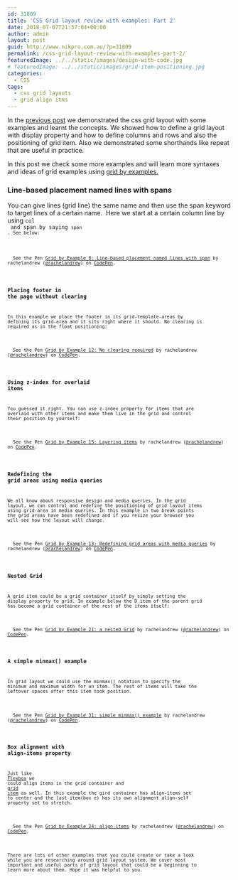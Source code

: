 ```yaml
---
id: 31809
title: 'CSS Grid layout review with examples: Part 2'
date: 2018-07-07T21:37:04+00:00
author: admin
layout: post
guid: http://www.nikpro.com.au/?p=31809
permalink: /css-grid-layout-review-with-examples-part-2/
featuredImage: ../../static/images/design-with-code.jpg
# featuredImage: ../../static/images/grid-item-positioning.jpg
categories:
  - CSS
tags:
  - css grid layouts
  - grid align itms
---
```

In the [previous post](http://www.nikpro.com.au/css-grid-layout-review-with-examples-part-1/) we demonstrated the css grid layout with some  examples and learnt the concepts. We showed how to define a grid layout with display property and how to define columns and rows and also the positioning of grid item. Also we demonstrated some shorthands like repeat that are useful in practice.

In this post we check some more examples and will learn more syntaxes and ideas of grid examples using <a href="https://gridbyexample.com/examples/" target="_blank" rel="noopener noreferrer">grid by examples.</a>

### Line-based placement named lines with spans

You can give lines (grid line) the same name and then use the span keyword to target lines of a certain name.  Here we start at a certain column line by using <code class="highlighter-rouge">col <line number> and span by saying <code class="highlighter-rouge">span <number of lines>. See below:

<p class="codepen" data-height="265" data-theme-id="0" data-slug-hash="oXKgeQ" data-default-tab="css,result" data-user="rachelandrew" data-embed-version="2" data-pen-title="Grid by Example 8: Line-based placement named lines with span">
  See the Pen <a href="https://codepen.io/rachelandrew/pen/oXKgeQ/">Grid by Example 8: Line-based placement named lines with span</a> by rachelandrew (<a href="https://codepen.io/rachelandrew">@rachelandrew</a>) on <a href="https://codepen.io">CodePen</a>.
</p>



### Placing footer in the page without clearing

In this example we place the footer in its grid-template-areas by defining its grid-area and it sits right where it should. No clearing is required as in the float positioning:

<p class="codepen" data-height="265" data-theme-id="0" data-slug-hash="GJVgOV" data-default-tab="css,result" data-user="rachelandrew" data-embed-version="2" data-pen-title="Grid by Example 12: No clearing required">
  See the Pen <a href="https://codepen.io/rachelandrew/pen/GJVgOV/">Grid by Example 12: No clearing required</a> by rachelandrew (<a href="https://codepen.io/rachelandrew">@rachelandrew</a>) on <a href="https://codepen.io">CodePen</a>.
</p>



### Using z-index for overlaid items

You guessed it right. You can use z-index property for items that are overlaid with other items and make them live in the grid and control their position by yourself:

<p class="codepen" data-height="265" data-theme-id="0" data-slug-hash="KpOwQW" data-default-tab="css,result" data-user="rachelandrew" data-embed-version="2" data-pen-title="Grid by Example 15: Layering items">
  See the Pen <a href="https://codepen.io/rachelandrew/pen/KpOwQW/">Grid by Example 15: Layering items</a> by rachelandrew (<a href="https://codepen.io/rachelandrew">@rachelandrew</a>) on <a href="https://codepen.io">CodePen</a>.
</p>



### Redefining the grid areas using media queries

We all know about responsive design and media queries. In the grid layout, we can control and redefine the positioning of grid layout items using grid-area in media queries. In this example in two break points the grid areas have been redefined and if you resize your browser you will see how the layout will change.

<p class="codepen" data-height="265" data-theme-id="0" data-slug-hash="waVBpK" data-default-tab="css,result" data-user="rachelandrew" data-embed-version="2" data-pen-title="Grid by Example 13: Redefining grid areas with media queries">
  See the Pen <a href="https://codepen.io/rachelandrew/pen/waVBpK/">Grid by Example 13: Redefining grid areas with media queries</a> by rachelandrew (<a href="https://codepen.io/rachelandrew">@rachelandrew</a>) on <a href="https://codepen.io">CodePen</a>.
</p>



### Nested Grid

A grid item could be a grid container itself by simply setting the display property to grid. In example below the D item of the parent grid has become a grid container of the rest of the items itself:

<p class="codepen" data-height="265" data-theme-id="0" data-slug-hash="NqQPBR" data-default-tab="css,result" data-user="rachelandrew" data-embed-version="2" data-pen-title="Grid by Example 21: a nested Grid">
  See the Pen <a href="https://codepen.io/rachelandrew/pen/NqQPBR/">Grid by Example 21: a nested Grid</a> by rachelandrew (<a href="https://codepen.io/rachelandrew">@rachelandrew</a>) on <a href="https://codepen.io">CodePen</a>.
</p>



### A simple minmax() example

In grid layout we could use the minmax() notation to specify the minimum and maximum width for an item. The rest of items will take the leftover spaces after this item took position.

<p class="codepen" data-height="265" data-theme-id="0" data-slug-hash="RRxPyk" data-default-tab="css" data-user="rachelandrew" data-embed-version="2" data-pen-title="Grid by Example 31: simple minmax() example">
  See the Pen <a href="https://codepen.io/rachelandrew/pen/RRxPyk/">Grid by Example 31: simple minmax() example</a> by rachelandrew (<a href="https://codepen.io/rachelandrew">@rachelandrew</a>) on <a href="https://codepen.io">CodePen</a>.
</p>



### Box alignment with align-items property

Just like <a href="http://www.nikpro.com.au/flexbox-explained-in-a-simple-way-with-examples-part-1/" target="_blank" rel="noopener noreferrer">Flexbox</a> we could align items in the grid container and <a href="http://www.nikpro.com.au/flexbox-explained-in-a-simple-way-with-examples-part-2/" target="_blank" rel="noopener noreferrer">grid item</a> as well. In this example the gird container has align-items set to center and the last item(box e) has its own alignment align-self property set to stretch.

<p class="codepen" data-height="265" data-theme-id="0" data-slug-hash="WQNqKy" data-default-tab="css,result" data-user="rachelandrew" data-embed-version="2" data-pen-title="Grid by Example 24: align-items">
  See the Pen <a href="https://codepen.io/rachelandrew/pen/WQNqKy/">Grid by Example 24: align-items</a> by rachelandrew (<a href="https://codepen.io/rachelandrew">@rachelandrew</a>) on <a href="https://codepen.io">CodePen</a>.
</p>



There are lots of other examples that you could create or take a look while you are researching around grid layout system. We cover most important and useful parts of grid layout that could be a beginning to learn more about them. Hope it was helpful to you.